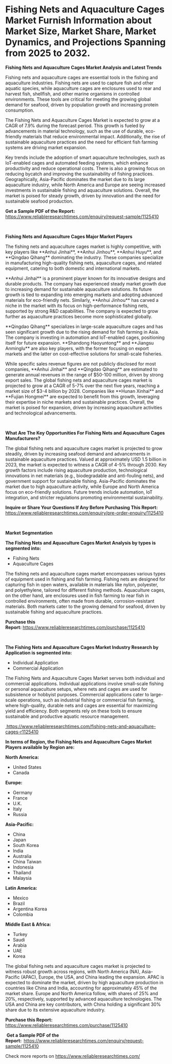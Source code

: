 <p><h1>Fishing Nets and Aquaculture Cages Market Furnish Information about Market Size, Market Share, Market Dynamics, and Projections Spanning from 2025 to 2032.</h1></p><p><strong>Fishing Nets and Aquaculture Cages Market Analysis and Latest Trends</strong></p>
<p><p>Fishing nets and aquaculture cages are essential tools in the fishing and aquaculture industries. Fishing nets are used to capture fish and other aquatic species, while aquaculture cages are enclosures used to rear and harvest fish, shellfish, and other marine organisms in controlled environments. These tools are critical for meeting the growing global demand for seafood, driven by population growth and increasing protein consumption.</p><p>The Fishing Nets and Aquaculture Cages Market is expected to grow at a CAGR of 7.9% during the forecast period. This growth is fueled by advancements in material technology, such as the use of durable, eco-friendly materials that reduce environmental impact. Additionally, the rise of sustainable aquaculture practices and the need for efficient fish farming systems are driving market expansion.</p><p>Key trends include the adoption of smart aquaculture technologies, such as IoT-enabled cages and automated feeding systems, which enhance productivity and reduce operational costs. There is also a growing focus on reducing bycatch and improving the sustainability of fishing practices. Geographically, Asia-Pacific dominates the market due to its large aquaculture industry, while North America and Europe are seeing increased investments in sustainable fishing and aquaculture solutions. Overall, the market is poised for steady growth, driven by innovation and the need for sustainable seafood production.</p></p>
<p><strong>Get a Sample PDF of the Report:&nbsp;</strong> <a href="https://www.reliableresearchtimes.com/enquiry/request-sample/1125410?utm_campaign=2006&utm_medium=2&utm_source=Github&utm_content=ia&utm_term=21012025&utm_id=fishing-nets-and-aquaculture-cages">https://www.reliableresearchtimes.com/enquiry/request-sample/1125410</a></p>
<p>&nbsp;</p>
<p><strong>Fishing Nets and Aquaculture Cages Major Market Players</strong></p>
<p><p>The fishing nets and aquaculture cages market is highly competitive, with key players like **Anhui Jinhai**, **Anhui Jinhou**, **Anhui Huyu**, and **Qingdao Qihang** dominating the industry. These companies specialize in manufacturing high-quality fishing nets, aquaculture cages, and related equipment, catering to both domestic and international markets.</p><p>**Anhui Jinhai** is a prominent player known for its innovative designs and durable products. The company has experienced steady market growth due to increasing demand for sustainable aquaculture solutions. Its future growth is tied to expanding into emerging markets and adopting advanced materials for eco-friendly nets. Similarly, **Anhui Jinhou** has carved a niche in the market with its focus on high-performance fishing nets, supported by strong R&D capabilities. The company is expected to grow further as aquaculture practices become more sophisticated globally.</p><p>**Qingdao Qihang** specializes in large-scale aquaculture cages and has seen significant growth due to the rising demand for fish farming in Asia. The company is investing in automation and IoT-enabled cages, positioning itself for future expansion. **Shandong Haoyuntong** and **Jiangsu Anminglu** are also key players, with the former focusing on export markets and the latter on cost-effective solutions for small-scale fisheries.</p><p>While specific sales revenue figures are not publicly disclosed for most companies, **Anhui Jinhai** and **Qingdao Qihang** are estimated to generate annual revenues in the range of $50-100 million, driven by strong export sales. The global fishing nets and aquaculture cages market is projected to grow at a CAGR of 5-7% over the next five years, reaching a market size of $3-4 billion by 2028. Companies like **Hunan Xinhai** and **Fujian Hongmei** are expected to benefit from this growth, leveraging their expertise in niche markets and sustainable practices. Overall, the market is poised for expansion, driven by increasing aquaculture activities and technological advancements.</p></p>
<p>&nbsp;</p>
<p><strong>What Are The Key Opportunities For Fishing Nets and Aquaculture Cages Manufacturers?</strong></p>
<p><p>The global fishing nets and aquaculture cages market is projected to grow steadily, driven by increasing seafood demand and advancements in sustainable aquaculture practices. Valued at approximately USD 1.5 billion in 2023, the market is expected to witness a CAGR of 4-5% through 2030. Key growth factors include rising aquaculture production, technological innovations in net materials (e.g., biodegradable and anti-fouling nets), and government support for sustainable fishing. Asia-Pacific dominates the market due to high aquaculture activity, while Europe and North America focus on eco-friendly solutions. Future trends include automation, IoT integration, and stricter regulations promoting environmental sustainability.</p></p>
<p><strong>Inquire or Share Your Questions If Any Before Purchasing This Report:</strong> <a href="https://www.reliableresearchtimes.com/enquiry/pre-order-enquiry/1125410?utm_campaign=2006&utm_medium=2&utm_source=Github&utm_content=ia&utm_term=21012025&utm_id=fishing-nets-and-aquaculture-cages">https://www.reliableresearchtimes.com/enquiry/pre-order-enquiry/1125410</a></p>
<p>&nbsp;</p>
<p><strong>Market Segmentation</strong></p>
<p><strong>The Fishing Nets and Aquaculture Cages Market Analysis by types is segmented into:</strong></p>
<p><ul><li>Fishing Nets</li><li>Aquaculture Cages</li></ul></p>
<p><p>The fishing nets and aquaculture cages market encompasses various types of equipment used in fishing and fish farming. Fishing nets are designed for capturing fish in open waters, available in materials like nylon, polyester, and polyethylene, tailored for different fishing methods. Aquaculture cages, on the other hand, are enclosures used in fish farming to rear fish in controlled environments, often made from durable, corrosion-resistant materials. Both markets cater to the growing demand for seafood, driven by sustainable fishing and aquaculture practices.</p></p>
<p><strong>Purchase this Report:&nbsp;</strong><a href="https://www.reliableresearchtimes.com/purchase/1125410?utm_campaign=2006&utm_medium=2&utm_source=Github&utm_content=ia&utm_term=21012025&utm_id=fishing-nets-and-aquaculture-cages">https://www.reliableresearchtimes.com/purchase/1125410</a></p>
<p>&nbsp;</p>
<p><strong>The Fishing Nets and Aquaculture Cages Market Industry Research by Application is segmented into:</strong></p>
<p><ul><li>Individual Application</li><li>Commercial Application</li></ul></p>
<p><p>The Fishing Nets and Aquaculture Cages Market serves both individual and commercial applications. Individual applications involve small-scale fishing or personal aquaculture setups, where nets and cages are used for subsistence or hobbyist purposes. Commercial applications cater to large-scale operations, such as industrial fishing or commercial fish farming, where high-quality, durable nets and cages are essential for maximizing yield and efficiency. Both segments rely on these tools to ensure sustainable and productive aquatic resource management.</p></p>
<p><a href="https://www.reliableresearchtimes.com/fishing-nets-and-aquaculture-cages-r1125410?utm_campaign=2006&utm_medium=2&utm_source=Github&utm_content=ia&utm_term=21012025&utm_id=fishing-nets-and-aquaculture-cages">&nbsp;https://www.reliableresearchtimes.com/fishing-nets-and-aquaculture-cages-r1125410</a></p>
<p><strong>In terms of Region, the Fishing Nets and Aquaculture Cages Market Players available by Region are:</strong></p>
<p>
    <p> <strong> North America: </strong>
        <ul>
            <li>United States</li>
            <li>Canada</li>
        </ul>
        </p> 
    <p> <strong> Europe: </strong>
        <ul>
            <li>Germany</li>
            <li>France</li>
            <li>U.K.</li>
            <li>Italy</li>
            <li>Russia</li>
        </ul>
        </p> 
    <p> <strong> Asia-Pacific: </strong>
        <ul>
            <li>China</li>
            <li>Japan</li>
            <li>South Korea</li>
            <li>India</li>
            <li>Australia</li>
            <li>China Taiwan</li>
            <li>Indonesia</li>
            <li>Thailand</li>
            <li>Malaysia</li>
        </ul>
        </p> 
    <p> <strong> Latin America: </strong>
        <ul>
            <li>Mexico</li>
            <li>Brazil</li>
            <li>Argentina Korea</li>
            <li>Colombia</li>
        </ul>
        </p> 
    <p> <strong> Middle East & Africa: </strong>
        <ul>
            <li>Turkey</li>
            <li>Saudi</li>
            <li>Arabia</li>
            <li>UAE</li>
            <li>Korea</li>
        </ul>
    </p>
    </p>
<p><p>The global fishing nets and aquaculture cages market is projected to witness robust growth across regions, with North America (NA), Asia-Pacific (APAC), Europe, the USA, and China leading the expansion. APAC is expected to dominate the market, driven by high aquaculture production in countries like China and India, accounting for approximately 45% of the market share. Europe and North America follow, with shares of 25% and 20%, respectively, supported by advanced aquaculture technologies. The USA and China are key contributors, with China holding a significant 30% share due to its extensive aquaculture industry.</p></p>
<p><strong>Purchase this Report: </strong><a href="https://www.reliableresearchtimes.com/purchase/1125410?utm_campaign=2006&utm_medium=2&utm_source=Github&utm_content=ia&utm_term=21012025&utm_id=fishing-nets-and-aquaculture-cages">https://www.reliableresearchtimes.com/purchase/1125410</a></p>
<p>&nbsp;<strong>Get a Sample PDF of the Report:&nbsp;&nbsp;</strong><a href="https://www.reliableresearchtimes.com/enquiry/request-sample/1125410?utm_campaign=2006&utm_medium=2&utm_source=Github&utm_content=ia&utm_term=21012025&utm_id=fishing-nets-and-aquaculture-cages">https://www.reliableresearchtimes.com/enquiry/request-sample/1125410</a></p>
<p><strong></strong></p>
<p>Check more reports on <a href="https://www.reliableresearchtimes.com/?utm_campaign=2006&utm_medium=2&utm_source=Github&utm_content=ia&utm_term=21012025&utm_id=fishing-nets-and-aquaculture-cages">https://www.reliableresearchtimes.com/</a></p>
